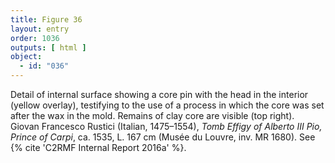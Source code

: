 ```yaml
---
title: Figure 36
layout: entry
order: 1036
outputs: [ html ]
object:
  - id: "036"
---
```


Detail of internal surface showing a core pin with the head in the interior (yellow overlay), testifying to the use of a process in which the core was set after the wax in the mold. Remains of clay core are visible (top right). Giovan Francesco Rustici (Italian, 1475–1554), *Tomb Effigy of Alberto III Pio, Prince of Carpi*, ca. 1535, L. 167 cm (Musée du Louvre, inv. MR 1680). See {% cite 'C2RMF Internal Report 2016a' %}.
